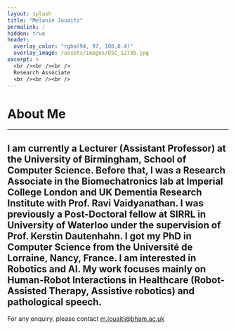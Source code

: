 ```yaml
---
layout: splash
title: "Melanie Jouaiti"
permalink: /
hidden: true
header:
  overlay_color: "rgba(94, 97, 108,0.4)"
  overlay_image: /assets/images/DSC_1273b.jpg
excerpt: >
  <br /><br /><br /> 
  Research Associate
  <br /><br /><br /> 
---
```


# About Me

---

I am currently a Lecturer (Assistant Professor) at the University of Birmingham, School of Computer Science. Before that, I was a Research Associate in the Biomechatronics lab at Imperial College London and UK Dementia Research Institute with Prof. Ravi Vaidyanathan. I was previously a Post-Doctoral fellow at SIRRL in University of Waterloo under the supervision of Prof. Kerstin Dautenhahn. I got my PhD in Computer Science from the Université de Lorraine, Nancy, France.
I am interested in Robotics and AI. My work focuses mainly on Human-Robot Interactions in Healthcare (Robot-Assisted Therapy, Assistive robotics) and pathological speech.
---

<p>For any enquiry, please contact <a href="mailto:m.jouaiti@bham.ac.uk">m.jouaiti@bham.ac.uk</a>
</p>
